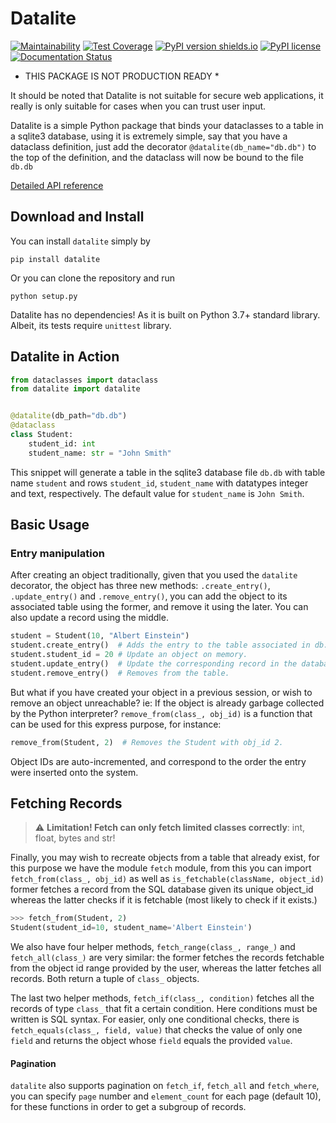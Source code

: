 # Datalite

[![Maintainability](https://api.codeclimate.com/v1/badges/9d4ce56bfbd3b63649be/maintainability)](https://codeclimate.com/github/ambertide/datalite/maintainability)
[![Test Coverage](https://api.codeclimate.com/v1/badges/9d4ce56bfbd3b63649be/test_coverage)](https://codeclimate.com/github/ambertide/datalite/test_coverage)
[![PyPI version shields.io](https://img.shields.io/pypi/v/datalite.svg)](https://pypi.python.org/pypi/datalite/)
[![PyPI license](https://img.shields.io/pypi/l/datalite.svg)](https://pypi.python.org/pypi/datalite/)
[![Documentation Status](https://readthedocs.org/projects/datalite/badge/?version=latest)](https://datalite.readthedocs.io/en/latest/?badge=latest)

* THIS PACKAGE IS NOT PRODUCTION READY *

It should be noted that Datalite is not suitable for secure web applications, it really is only suitable for cases when you can trust user input.

Datalite is a simple Python
package that binds your dataclasses to a table in a sqlite3 database,
using it is extremely simple, say that you have a dataclass definition,
just add the decorator `@datalite(db_name="db.db")` to the top of the
definition, and the dataclass will now be bound to the file `db.db`

[Detailed API reference](https://datalite.readthedocs.io/en/latest/)

## Download and Install

You can install `datalite` simply by

```shell script
pip install datalite
```

Or you can clone the repository and run

```shell script
python setup.py
```

Datalite has no dependencies! As it is built on Python 3.7+ standard library. Albeit, its tests require `unittest` library.

## Datalite in Action

```python
from dataclasses import dataclass
from datalite import datalite


@datalite(db_path="db.db")
@dataclass
class Student:
    student_id: int
    student_name: str = "John Smith"
```

This snippet will generate a table in the sqlite3 database file `db.db` with
table name `student` and rows `student_id`, `student_name` with datatypes
integer and text, respectively. The default value for `student_name` is
`John Smith`.

## Basic Usage

### Entry manipulation

After creating an object traditionally, given that you used the `datalite` decorator,
the object has three new methods: `.create_entry()`, `.update_entry()`
and `.remove_entry()`, you can add the object to its associated table 
using the former, and remove it using the later. You can also update a record using
the middle.

```python
student = Student(10, "Albert Einstein")
student.create_entry()  # Adds the entry to the table associated in db.db.
student.student_id = 20 # Update an object on memory.
student.update_entry()  # Update the corresponding record in the database.
student.remove_entry()  # Removes from the table.
```

But what if you have created your object in a previous session, or wish
to remove an object unreachable? ie: If the object is already garbage 
collected by the Python interpreter? `remove_from(class_, obj_id)` is
a function that can be used for this express purpose, for instance:

```python
remove_from(Student, 2)  # Removes the Student with obj_id 2.
```

Object IDs are auto-incremented, and correspond to the order the entry were
inserted onto the system.

## Fetching Records
> :warning: **Limitation! Fetch can only fetch limited classes correctly**: int, float, bytes and str!

Finally, you may wish to recreate objects from a table that already exist, for
this purpose we have the module `fetch` module, from this you can import `
fetch_from(class_, obj_id)` as well as `is_fetchable(className, object_id)` 
former fetches a record from the SQL database given its unique object_id 
whereas the latter checks if it is fetchable (most likely to check if it exists.)

```python
>>> fetch_from(Student, 2)
Student(student_id=10, student_name='Albert Einstein')
```

We also have four helper methods, `fetch_range(class_, range_)` and
`fetch_all(class_)` are very similar: the former fetches the records
fetchable from the object id range provided by the user, whereas the
latter fetches all records. Both return a tuple of `class_` objects.

The last two helper methods, `fetch_if(class_, condition)` fetches all
the records of type `class_` that fit a certain condition. Here conditions
must be written is SQL syntax. For easier, only one conditional checks, there
is `fetch_equals(class_, field, value)` that checks the value of only one `field`
and returns the object whose `field` equals the provided `value`.

#### Pagination

`datalite` also supports pagination on `fetch_if`, `fetch_all` and `fetch_where`,
you can specify `page` number and `element_count` for each page (default 10), for
these functions in order to get a subgroup of records.
